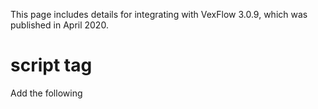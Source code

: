 This page includes details for integrating with VexFlow 3.0.9, which was published in April 2020.

# script tag

Add the following <script> tag to your HTML page:

```html
<script src="https://unpkg.com/vexflow@3.0.9/releases/vexflow-min.js"></script>
```

Then on the same page, add another <script> tag with the following code:

```html
<script>
const f = new Vex.Flow.Factory({
  renderer: { elementId: 'output', width: 500, height: 200 },
});

const score = f.EasyScore();
const system = f.System();

system
  .addStave({
    voices: [
      score.voice(score.notes('C#5/q, B4, A4, G#4', { stem: 'up' })),
      score.voice(score.notes('C#4/h, C#4', { stem: 'down' })),
    ],
  })
  .addClef('treble')
  .addTimeSignature('4/4');

f.draw();
</script>
```



# npm install

If you would like to bundle VexFlow into your web project (e.g., with webpack), you can install VexFlow from npm:

```
npm install vexflow@3.0.9
```

Then, in your project (e.g., app.js), do the following:

```javascript
import Vex from 'vexflow';

const f = new Vex.Flow.Factory({
  renderer: { elementId: 'output', width: 500, height: 200 },
});

const score = f.EasyScore();
const system = f.System();

system
  .addStave({
    voices: [
      score.voice(score.notes('C#5/q, B4, A4, G#4', { stem: 'up' })),
      score.voice(score.notes('C#4/h, C#4', { stem: 'down' })),
    ],
  })
  .addClef('treble')
  .addTimeSignature('4/4');

f.draw();
```
